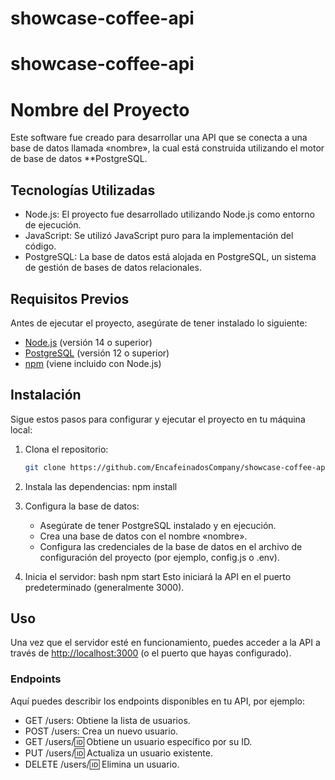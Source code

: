 # showcase-coffee-api

# showcase-coffee-api

# Nombre del Proyecto

Este software fue creado para desarrollar una API que se conecta a una base de datos llamada «nombre», la cual está construida utilizando el motor de base de datos **PostgreSQL.

## Tecnologías Utilizadas

- Node.js: El proyecto fue desarrollado utilizando Node.js como entorno de ejecución.
- JavaScript: Se utilizó JavaScript puro para la implementación del código.
- PostgreSQL: La base de datos está alojada en PostgreSQL, un sistema de gestión de bases de datos relacionales.

## Requisitos Previos

Antes de ejecutar el proyecto, asegúrate de tener instalado lo siguiente:

- [Node.js](https://nodejs.org/) (versión 14 o superior)
- [PostgreSQL](https://www.postgresql.org/) (versión 12 o superior)
- [npm](https://www.npmjs.com/) (viene incluido con Node.js)

## Instalación

Sigue estos pasos para configurar y ejecutar el proyecto en tu máquina local:

1. Clona el repositorio:

   ```bash
   git clone https://github.com/EncafeinadosCompany/showcase-coffee-api.git

2. Instala las dependencias:
    npm install

3. Configura la base de datos:
   - Asegúrate de tener PostgreSQL instalado y en ejecución.
   - Crea una base de datos con el nombre «nombre».
   - Configura las credenciales de la base de datos en el archivo de configuración del proyecto (por ejemplo, config.js o .env).

4. Inicia el servidor:
   bash
   npm start
   Esto iniciará la API en el puerto predeterminado (generalmente 3000).

## Uso

Una vez que el servidor esté en funcionamiento, puedes acceder a la API a través de
<http://localhost:3000> (o el puerto que hayas configurado).

### Endpoints

Aquí puedes describir los endpoints disponibles en tu API, por ejemplo:

- GET /users: Obtiene la lista de usuarios.
- POST /users: Crea un nuevo usuario.
- GET /users/:id: Obtiene un usuario específico por su ID.
- PUT /users/:id: Actualiza un usuario existente.
- DELETE /users/:id: Elimina un usuario.
